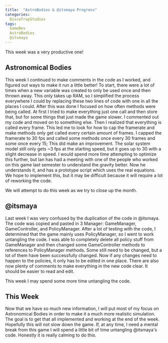 ```yaml
---
title:  "AstroBodies & @itsmaya Progress"
categories:
  DiscoTrayStudios
tags:
  GameDev
  AstroBodies
  @itsmaya
---
```

This week was a very productive one!

## Astronomical Bodies

This week I continued to make comments in the code as I worked, and figured out ways to make it run a little better! To start, there were a lot of times when a new variable was created to only be used once and then thrown away. This only takes up RAM, so I simplified the process everywhere I could by replacing these two lines of code with one in all the places I could.
After this was done I focused on how often methods were being called. At first I tried to make everything just one call and then store that, but for some things that just made the game slower. I commented out my code and moved on to something else. Then I realized that everything is called every frame.
This led me to look for how to cap the framerate and make methods only get called every certain amount of frames. I capped the framerate to 30 fps and called some methods once every 30 frames and some once every 15; This did make an improvement. The solar system model still only gets ~3 fps at the starting speed, but it goes up to 30 with a slight decrease in speed. I would spend more time attempting to optimize this further, but Ian has had a meeting with one of the people who worked on this game last semester to understand the gravity better. Now he understands it, and has a prototype script which uses the real equations. We hope to implement this, but it may be difficult because it will require a lot of reworking the code.

We will attempt to do this week as we try to close up the month.

## @itsmaya

Last week I was very confused by the duplication of the code in @itsmaya. The code was copied and pasted in 3 Manager: GameManager, GameController, and PolicyManager. After a lot of testing with the code, I determined that the game mainly uses PolicyManager, so I went to work untangling the code. I was able to completely delete all policy stuff from GameManager and then changed some GameController methods to references to PolicyManager methods. Some still need to be changed, but a lot of them have been successfully changed. Now if any changes need to happen to the policies, it only has to be edited in one place. There are also now plenty of comments to make everything in the new code clear. It should be easier to read and edit.

This week I may spend some more time untangling the code.

## This Week

Now that we have so much new information, I will put most of my focus on Astronomical Bodies in order to make it a much more realistic simulation. The goal is to get that all implemented and working at the end of the week. Hopefully this will not slow down the game.
If, at any time, I need a mental break from this game I will spend a little bit of time untangling @itsmaya's code. Honestly it is really calming to do this.
